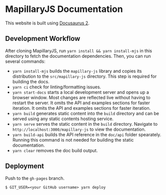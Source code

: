 # MapillaryJS Documentation

This website is built using [Docusaurus 2](https://docusaurus.io/).

## Development Workflow

After cloning MapillaryJS, run `yarn install && yarn install-mjs` in this directory to fetch the documentation dependencies. Then, you can run several commands:

- `yarn install-mjs` builds the `mapillary-js` library and copies its distribution to the `src/mapillary-js` directory. This step is required for building the docs.
- `yarn ci` check for linting/formatting issues.
- `yarn start-docs` starts a local development server and opens up a browser window. Most changes are reflected live without having to restart the server. It omits the API and examples sections for faster iteration. It omits the API and examples sections for faster iteration.
- `yarn build` generates static content into the `build` directory and can be served using any static contents hosting service.
- `yarn serve` serves the static content in the `build` directory. Navigate to `http://localhost:3000/mapillary-js` to view the documentation.
- `yarn build-api` builds the API reference in the `doc/api` folder spearately. Running this command is not needed for building the static documentation.
- `yarn clear` removes the doc build output.

## Deployment

Push to the `gh-pages` branch.

```
$ GIT_USER=<your GitHub username> yarn deploy
```
